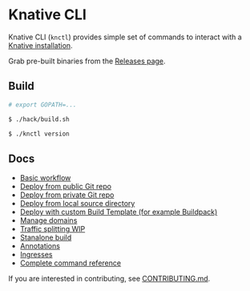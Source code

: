 # Knative CLI

Knative CLI (`knctl`) provides simple set of commands to interact with a [Knative installation](https://github.com/knative/docs).

Grab pre-built binaries from the [Releases page](https://github.com/cppforlife/knctl/releases).

## Build

```bash
# export GOPATH=...

$ ./hack/build.sh

$ ./knctl version
```

## Docs

- [Basic workflow](./docs/basic-workflow.md)
- [Deploy from public Git repo](./docs/deploy-public-git-repo.md)
- [Deploy from private Git repo](./docs/deploy-private-git-repo.md)
- [Deploy from local source directory](./docs/deploy-source-directory.md)
- [Deploy with custom Build Template (for example Buildpack)](./docs/deploy-custom-build-template.md)
- [Manage domains](./docs/manage-domains.md)
- [Traffic splitting WIP](./docs/traffic-splitting.md)
- [Stanalone build](./docs/standalone-build.md)
- [Annotations](./docs/annotations.md)
- [Ingresses](./docs/ingresses.md)
- [Complete command reference](./docs/cmd/knctl.md)

If you are interested in contributing, see [CONTRIBUTING.md](./CONTRIBUTING.md).

